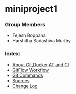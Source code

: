 # miniproject1
### Group Members
* Tejesh Boppana
* Harshitha Sadashiva Murthy
### Index:
* [About Git,Docker,AT and CI](about_git.md) 
* [GitFlow Workflow](gitflow_workflow.md) 
* [Git Commands](gitflow_commands.md) 
* [Sources](git_sources.md)
* [Change Log](ChangeLog.md)
 



